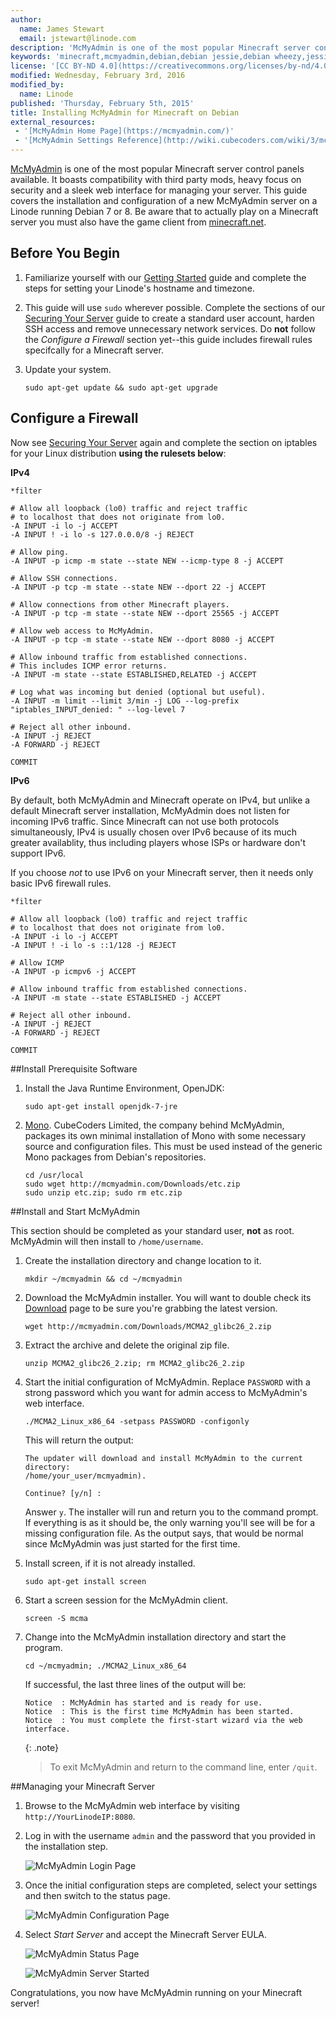 ```yaml
---
author:
  name: James Stewart
  email: jstewart@linode.com
description: 'McMyAdmin is one of the most popular Minecraft server control panels available. It boasts compatibility with third party mods, heavy focus on security and a sleek web interface for managing your server. This guide covers the installation and configuration of a new McMyAdmin server on a Linode running Debian 7 or 8.'
keywords: 'minecraft,mcmyadmin,debian,debian jessie,debian wheezy,jessie,wheezy,debian 7,debian 8'
license: '[CC BY-ND 4.0](https://creativecommons.org/licenses/by-nd/4.0)'
modified: Wednesday, February 3rd, 2016
modified_by:
  name: Linode
published: 'Thursday, February 5th, 2015'
title: Installing McMyAdmin for Minecraft on Debian
external_resources:
 - '[McMyAdmin Home Page](https://mcmyadmin.com/)'
 - '[McMyAdmin Settings Reference](http://wiki.cubecoders.com/wiki/3/mcmyadmin-settings-reference)'
---
```


[McMyAdmin](https://mcmyadmin.com/) is one of the most popular Minecraft server control panels available. It boasts compatibility with third party mods, heavy focus on security and a sleek web interface for managing your server. This guide covers the installation and configuration of a new McMyAdmin server on a Linode running Debian 7 or 8. Be aware that to actually play on a Minecraft server you must also have the game client from [minecraft.net](https://minecraft.net/).

## Before You Begin

1.  Familiarize yourself with our [Getting Started](/docs/getting-started) guide and complete the steps for setting your Linode's hostname and timezone.

2.  This guide will use `sudo` wherever possible. Complete the sections of our [Securing Your Server](/docs/security/securing-your-server) guide to create a standard user account, harden SSH access and remove unnecessary network services. Do **not** follow the *Configure a Firewall* section yet--this guide includes firewall rules specifcally for a Minecraft server.

3.  Update your system.

        sudo apt-get update && sudo apt-get upgrade

## Configure a Firewall

Now see [Securing Your Server](/docs/security/securing-your-server/) again and complete the section on iptables for your Linux distribution **using the rulesets below**:

**IPv4**

~~~
*filter

# Allow all loopback (lo0) traffic and reject traffic
# to localhost that does not originate from lo0.
-A INPUT -i lo -j ACCEPT
-A INPUT ! -i lo -s 127.0.0.0/8 -j REJECT

# Allow ping.
-A INPUT -p icmp -m state --state NEW --icmp-type 8 -j ACCEPT

# Allow SSH connections.
-A INPUT -p tcp -m state --state NEW --dport 22 -j ACCEPT

# Allow connections from other Minecraft players.
-A INPUT -p tcp -m state --state NEW --dport 25565 -j ACCEPT

# Allow web access to McMyAdmin.
-A INPUT -p tcp -m state --state NEW --dport 8080 -j ACCEPT

# Allow inbound traffic from established connections.
# This includes ICMP error returns.
-A INPUT -m state --state ESTABLISHED,RELATED -j ACCEPT

# Log what was incoming but denied (optional but useful).
-A INPUT -m limit --limit 3/min -j LOG --log-prefix "iptables_INPUT_denied: " --log-level 7

# Reject all other inbound.
-A INPUT -j REJECT
-A FORWARD -j REJECT

COMMIT
~~~

**IPv6**

By default, both McMyAdmin and Minecraft operate on IPv4, but unlike a default Minecraft server installation, McMyAdmin does not listen for incoming IPv6 traffic. Since Minecraft can not use both protocols simultaneously, IPv4 is usually chosen over IPv6 because of its much greater availablity, thus including players whose ISPs or hardware don't support IPv6.

If you choose *not* to use IPv6 on your Minecraft server, then it needs only basic IPv6 firewall rules.

~~~
*filter

# Allow all loopback (lo0) traffic and reject traffic
# to localhost that does not originate from lo0.
-A INPUT -i lo -j ACCEPT
-A INPUT ! -i lo -s ::1/128 -j REJECT

# Allow ICMP
-A INPUT -p icmpv6 -j ACCEPT

# Allow inbound traffic from established connections.
-A INPUT -m state --state ESTABLISHED -j ACCEPT

# Reject all other inbound.
-A INPUT -j REJECT
-A FORWARD -j REJECT

COMMIT
~~~


##Install Prerequisite Software

1.  Install the Java Runtime Environment, OpenJDK:

		sudo apt-get install openjdk-7-jre

2.  [Mono](http://www.mono-project.com/). CubeCoders Limited, the company behind McMyAdmin, packages its own minimal installation of Mono with some necessary source and configuration files. This must be used instead of the generic Mono packages from Debian's repositories.

		cd /usr/local
		sudo wget http://mcmyadmin.com/Downloads/etc.zip
		sudo unzip etc.zip; sudo rm etc.zip

##Install and Start McMyAdmin

This section should be completed as your standard user, **not** as root. McMyAdmin will then install to `/home/username`.

1.  Create the installation directory and change location to it.

		mkdir ~/mcmyadmin && cd ~/mcmyadmin

2.  Download the McMyAdmin installer. You will want to double check its [Download](https://www.mcmyadmin.com/#/download) page to be sure you're grabbing the latest version.

		wget http://mcmyadmin.com/Downloads/MCMA2_glibc26_2.zip

3.  Extract the archive and delete the original zip file.

		unzip MCMA2_glibc26_2.zip; rm MCMA2_glibc26_2.zip

4.  Start the initial configuration of McMyAdmin. Replace `PASSWORD` with a strong password which you want for admin access to McMyAdmin's web interface.

		./MCMA2_Linux_x86_64 -setpass PASSWORD -configonly

	This will return the output:

		The updater will download and install McMyAdmin to the current directory:
		/home/your_user/mcmyadmin).

		Continue? [y/n] :

	Answer `y`. The installer will run and return you to the command prompt. If everything is as it should be, the only warning you'll see will be for a missing configuration file. As the output says, that would be normal since McMyAdmin was just started for the first time.

5.  Install screen, if it is not already installed.

		sudo apt-get install screen

6.  Start a screen session for the McMyAdmin client.

		screen -S mcma

7.  Change into the McMyAdmin installation directory and start the program.

		cd ~/mcmyadmin; ./MCMA2_Linux_x86_64

	If successful, the last three lines of the output will be:

		Notice	: McMyAdmin has started and is ready for use.
		Notice	: This is the first time McMyAdmin has been started.
		Notice	: You must complete the first-start wizard via the web interface.

	{: .note}
	>
	>To exit McMyAdmin and return to the command line, enter `/quit`.

##Managing your Minecraft Server

1.  Browse to the McMyAdmin web interface by visiting `http://YourLinodeIP:8080`.

2.  Log in with the username `admin` and the password that you provided in the installation step.

	![McMyAdmin Login Page](/docs/assets/mcmyadmin-login-page.png)
	
3.  Once the initial configuration steps are completed, select your settings and then switch to the status page.

	![McMyAdmin Configuration Page](/docs/assets/mcmyadmin-config-page.png)
	
4.  Select *Start Server* and accept the Minecraft Server EULA.

	![McMyAdmin Status Page](/docs/assets/mymyadmin-status-page.png)

	![McMyAdmin Server Started](/docs/assets/mcmyadmin-server-running.png)

Congratulations, you now have McMyAdmin running on your Minecraft server!
